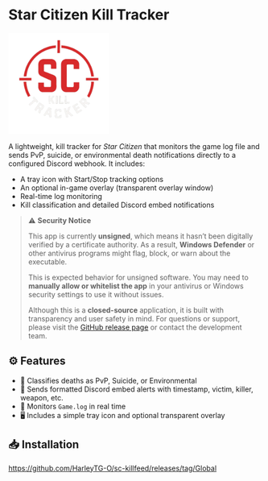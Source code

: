 # Star Citizen Kill Tracker
<img src="https://github.com/HarleyTG-O/sc-killfeed/blob/main/logo.png?raw=true" alt="Star Citizen Kill Tracker Logo" width="200"/>

A lightweight, kill tracker for *Star Citizen* that monitors the game log file and sends PvP, suicide, or environmental death notifications directly to a configured Discord webhook. It includes:

- A tray icon with Start/Stop tracking options
- An optional in-game overlay (transparent overlay window)
- Real-time log monitoring
- Kill classification and detailed Discord embed notifications

> ⚠️ **Security Notice**
> 
> This app is currently **unsigned**, which means it hasn’t been digitally verified by a certificate authority. As a result, **Windows Defender** or other antivirus programs might flag, block, or warn about the executable.
> 
> This is expected behavior for unsigned software. You may need to **manually allow or whitelist the app** in your antivirus or Windows security settings to use it without issues.
> 
> Although this is a **closed-source** application, it is built with transparency and user safety in mind. For questions or support, please visit the [GitHub release page](https://github.com/HarleyTG-O/sc-killfeed/releases/tag/Global) or contact the development team.

## ⚙️ Features

- 🧠 Classifies deaths as PvP, Suicide, or Environmental
- 🔔 Sends formatted Discord embed alerts with timestamp, victim, killer, weapon, etc.
- 📂 Monitors `Game.log` in real time
- 🖥️ Includes a simple tray icon and optional transparent overlay

## 📥 Installation
https://github.com/HarleyTG-O/sc-killfeed/releases/tag/Global
